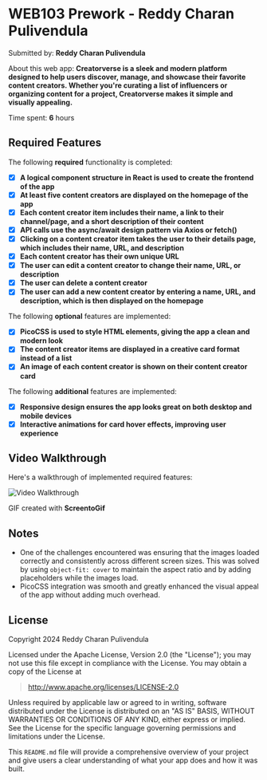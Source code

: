 # WEB103 Prework - **Reddy Charan Pulivendula**

Submitted by: **Reddy Charan Pulivendula**

About this web app: **Creatorverse is a sleek and modern platform designed to help users discover, manage, and showcase their favorite content creators. Whether you're curating a list of influencers or organizing content for a project, Creatorverse makes it simple and visually appealing.**

Time spent: **6** hours

## Required Features

The following **required** functionality is completed:

- [x] **A logical component structure in React is used to create the frontend of the app**
- [x] **At least five content creators are displayed on the homepage of the app**
- [x] **Each content creator item includes their name, a link to their channel/page, and a short description of their content**
- [x] **API calls use the async/await design pattern via Axios or fetch()**
- [x] **Clicking on a content creator item takes the user to their details page, which includes their name, URL, and description**
- [x] **Each content creator has their own unique URL**
- [x] **The user can edit a content creator to change their name, URL, or description**
- [x] **The user can delete a content creator**
- [x] **The user can add a new content creator by entering a name, URL, and description, which is then displayed on the homepage**

The following **optional** features are implemented:

- [x] **PicoCSS is used to style HTML elements, giving the app a clean and modern look**
- [x] **The content creator items are displayed in a creative card format instead of a list**
- [x] **An image of each content creator is shown on their content creator card**

The following **additional** features are implemented:

- [x] **Responsive design ensures the app looks great on both desktop and mobile devices**
- [x] **Interactive animations for card hover effects, improving user experience**

## Video Walkthrough

Here's a walkthrough of implemented required features:

![Video Walkthrough](./Creatorverse/Creatorverse.gif)

<!-- Replace this with whatever GIF tool you used! -->
GIF created with **ScreentoGif**

## Notes

- One of the challenges encountered was ensuring that the images loaded correctly and consistently across different screen sizes. This was solved by using `object-fit: cover` to maintain the aspect ratio and by adding placeholders while the images load.
- PicoCSS integration was smooth and greatly enhanced the visual appeal of the app without adding much overhead.

## License

Copyright 2024 Reddy Charan Pulivendula

Licensed under the Apache License, Version 2.0 (the "License"); you may not use this file except in compliance with the License. You may obtain a copy of the License at

> http://www.apache.org/licenses/LICENSE-2.0

Unless required by applicable law or agreed to in writing, software distributed under the License is distributed on an "AS IS" BASIS, WITHOUT WARRANTIES OR CONDITIONS OF ANY KIND, either express or implied. See the License for the specific language governing permissions and limitations under the License.


This `README.md` file will provide a comprehensive overview of your project and give users a clear understanding of what your app does and how it was built.
